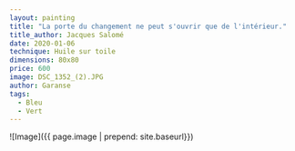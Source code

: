 ```yaml
---
layout: painting
title: "La porte du changement ne peut s'ouvrir que de l'intérieur." 
title_author: Jacques Salomé
date: 2020-01-06
technique: Huile sur toile
dimensions: 80x80
price: 600
image: DSC_1352_(2).JPG
author: Garanse
tags:
  - Bleu
  - Vert
---
```

![Image]({{ page.image | prepend: site.baseurl}})